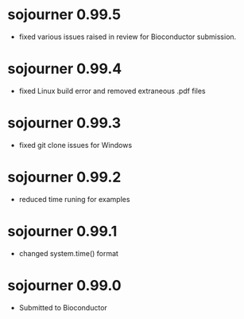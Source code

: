 # sojourner 0.99.5
* fixed various issues raised in review for Bioconductor submission. 

# sojourner 0.99.4

* fixed Linux build error and removed extraneous .pdf files

# sojourner 0.99.3

* fixed git clone issues for Windows

# sojourner 0.99.2

* reduced time runing for examples

# sojourner 0.99.1

* changed system.time() format

# sojourner 0.99.0

* Submitted to Bioconductor


